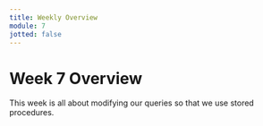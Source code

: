 ```yaml
---
title: Weekly Overview
module: 7
jotted: false
---
```


# Week 7 Overview

This week is all about modifying our queries so that we use stored procedures.
